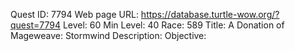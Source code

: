 Quest ID: 7794
Web page URL: https://database.turtle-wow.org/?quest=7794
Level: 60
Min Level: 40
Race: 589
Title: A Donation of Mageweave: Stormwind
Description: 
Objective: 
